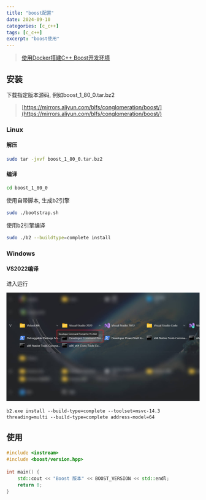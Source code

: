 ```yaml
---
title: "boost配置"
date: 2024-09-10
categories: [c_c++]
tags: [c_c++]
excerpt: "boost使用"
---
```


> [使用Docker搭建C++ Boost开发环境](https://bryantchang.github.io/2019/02/25/docker-boost/)

## 安装

下载指定版本源码, 例如boost_1_80_0.tar.bz2

> [https://mirrors.aliyun.com/blfs/conglomeration/boost/](https://mirrors.aliyun.com/blfs/conglomeration/boost/)

### Linux

#### 解压

```sh
sudo tar -jxvf boost_1_80_0.tar.bz2
```

#### 编译

```sh
cd boost_1_80_0
```

使用自带脚本, 生成b2引擎

```sh
sudo ./bootstrap.sh
```

使用b2引擎编译

```sh
sudo ./b2 --buildtype=complete install
```

### Windows

#### VS2022编译

进入运行

![](/assets/image/20241026_144435.jpg)

```
b2.exe install --build-type=complete --toolset=msvc-14.3 threading=multi --build-type=complete address-model=64
```

## 使用

```c++
#include <iostream>
#include <boost/version.hpp>

int main() {
    std::cout << "Boost 版本" << BOOST_VERSION << std::endl;
    return 0;
}
```